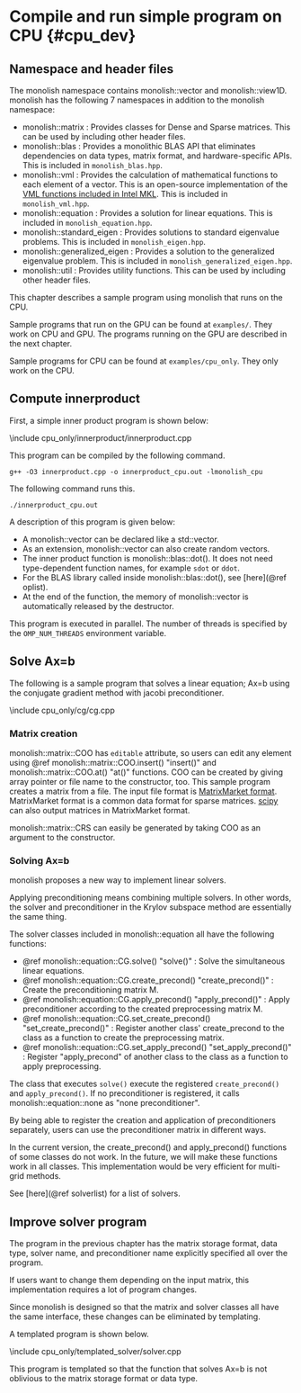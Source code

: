 # Compile and run simple program on CPU {#cpu_dev}

## Namespace and header files
The monolish namespace contains monolish::vector and monolish::view1D.
monolish has the following 7 namespaces in addition to the monolish namespace:
- monolish::matrix : Provides classes for Dense and Sparse matrices. This can be used by including other header files.
- monolish::blas : Provides a monolithic BLAS API that eliminates dependencies on data types, matrix format, and hardware-specific APIs. This is included in `monolish_blas.hpp`.
- monolish::vml : Provides the calculation of mathematical functions to each element of a vector. This is an open-source implementation of the [VML functions included in Intel MKL](https://software.intel.com/content/www/us/en/develop/articles/new-mkl-vml-api.html). This is included in `monolish_vml.hpp`.
- monolish::equation : Provides a solution for linear equations.	This is included in `monolish_equation.hpp`.
- monolish::standard_eigen : Provides solutions to standard eigenvalue problems. This is included in `monolish_eigen.hpp`.
- monolish::generalized_eigen : Provides a solution to the generalized eigenvalue problem. This is included in `monolish_generalized_eigen.hpp`.
- monolish::util : Provides utility functions. This can be used by including other header files.

This chapter describes a sample program using monolish that runs on the CPU.

Sample programs that run on the GPU can be found at `examples/`. They work on CPU and GPU.
The programs running on the GPU are described in the next chapter.

Sample programs for CPU can be found at `examples/cpu_only`. They only work on the CPU.

## Compute innerproduct 
First, a simple inner product program is shown below:

\include cpu_only/innerproduct/innerproduct.cpp

This program can be compiled by the following command.
```
g++ -O3 innerproduct.cpp -o innerproduct_cpu.out -lmonolish_cpu
```

The following command runs this.
``` 
./innerproduct_cpu.out
```

A description of this program is given below:
- A monolish::vector can be declared like a std::vector.
- As an extension, monolish::vector can also create random vectors.
- The inner product function is monolish::blas::dot(). It does not need type-dependent function names, for example `sdot` or `ddot`.
- For the BLAS library called inside monolish::blas::dot(), see [here](@ref oplist).
- At the end of the function, the memory of monolish::vector is automatically released by the destructor.

This program is executed in parallel. 
The number of threads is specified by the `OMP_NUM_THREADS` environment variable.

## Solve Ax=b
The following is a sample program that solves a linear equation; Ax=b using the conjugate gradient method with jacobi preconditioner.

\include cpu_only/cg/cg.cpp

### Matrix creation

monolish::matrix::COO has `editable` attribute, so users can edit any element using @ref monolish::matrix::COO.insert() "insert()" and monolish::matrix::COO.at() "at()" functions. COO can be created by giving array pointer or file name to the constructor, too.
This sample program creates a matrix from a file.
The input file format is [MatrixMarket format](https://math.nist.gov/MatrixMarket/formats.html).
MatrixMarket format is a common data format for sparse matrices. [scipy](https://docs.scipy.org/doc/scipy/reference/generated/scipy.io.mmwrite.html#scipy.io.mmwrite) can also output matrices in MatrixMarket format.

monolish::matrix::CRS can easily be generated by taking COO as an argument to the constructor. 

### Solving Ax=b
monolish proposes a new way to implement linear solvers.

Applying preconditioning means combining multiple solvers. In other words, the solver and preconditioner in the Krylov subspace method are essentially the same thing.

The solver classes included in monolish::equation all have the following functions:
- @ref monolish::equation::CG.solve() "solve()" : Solve the simultaneous linear equations.
- @ref monolish::equation::CG.create_precond() "create_precond()" : Create the preconditioning matrix M.
- @ref monolish::equation::CG.apply_precond() "apply_precond()" : Apply preconditioner according to the created preprocessing matrix M.
- @ref monolish::equation::CG.set_create_precond() "set_create_precond()" : Register another class' create_precond to the class as a function to create the preprocessing matrix.
- @ref monolish::equation::CG.set_apply_precond() "set_apply_precond()" : Register "apply_precond" of another class to the class as a function to apply preprocessing.

The class that executes `solve()` execute the registered `create_precond()` and `apply_precond()`.
If no preconditioner is registered, it calls monolish::equation::none as "none preconditioner".

By being able to register the creation and application of preconditioners separately, users can use the preconditioner matrix in different ways.

In the current version, the create_precond() and apply_precond() functions of some classes do not work.
In the future, we will make these functions work in all classes.
This implementation would be very efficient for multi-grid methods.

See [here](@ref solverlist) for a list of solvers.

## Improve solver program
The program in the previous chapter has the matrix storage format, data type, solver name, and preconditioner name explicitly specified all over the program.

If users want to change them depending on the input matrix, this implementation requires a lot of program changes.

Since monolish is designed so that the matrix and solver classes all have the same interface, these changes can be eliminated by templating.

A templated program is shown below.

\include cpu_only/templated_solver/solver.cpp

This program is templated so that the function that solves Ax=b is not oblivious to the matrix storage format or data type.
